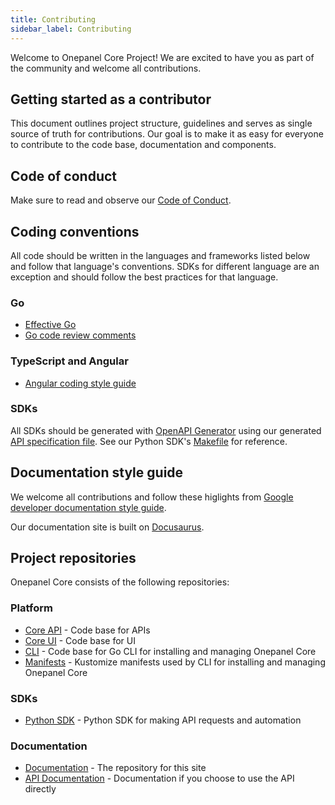 ```yaml
---
title: Contributing
sidebar_label: Contributing
---
```


Welcome to Onepanel Core Project! We are excited to have you as part of the community and welcome all contributions.

## Getting started as a contributor
This document outlines project structure, guidelines and serves as single source of truth for contributions. Our goal is to make it as easy for everyone to contribute to the code base, documentation and components.

## Code of conduct
Make sure to read and observe our [Code of Conduct](https://github.com/onepanelio/core/blob/master/CODE_OF_CONDUCT.md).

## Coding conventions
All code should be written in the languages and frameworks listed below and follow that language's conventions. SDKs for different language are an exception and should follow the best practices for that language.

### Go
- [Effective Go](https://golang.org/doc/effective_go.html)
- [Go code review comments](https://github.com/golang/go/wiki/CodeReviewComments)

### TypeScript and Angular
- [Angular coding style guide](https://angular.io/guide/styleguide)

### SDKs
All SDKs should be generated with [OpenAPI Generator](https://github.com/OpenAPITools/openapi-generator-cli) using our generated [API specification file](https://github.com/onepanelio/core/blob/master/api/api.swagger.json). See our Python SDK's [Makefile](https://github.com/onepanelio/python-sdk/blob/master/Makefile) for reference.

## Documentation style guide
We welcome all contributions and follow these higlights from [Google developer documentation style guide](https://developers.google.com/style/highlights).

Our documentation site is built on [Docusaurus](https://v2.docusaurus.io/).

## Project repositories
Onepanel Core consists of the following repositories:

### Platform
- [Core API](https://github.com/onepanelio/core/) - Code base for APIs
- [Core UI](https://github.com/onepanelio/core-ui/) - Code base for UI
- [CLI](https://github.com/onepanelio/cli/) - Code base for Go CLI for installing and managing Onepanel Core
- [Manifests](https://github.com/onepanelio/core-ui/) - Kustomize manifests used by CLI for installing and managing Onepanel Core

### SDKs
- [Python SDK](https://github.com/onepanelio/python-sdk/) - Python SDK for making API requests and automation

### Documentation
- [Documentation](https://github.com/onepanelio/core-docs/) - The repository for this site
- [API Documentation](https://github.com/onepanelio/core-api-docs/) - Documentation if you choose to use the API directly
